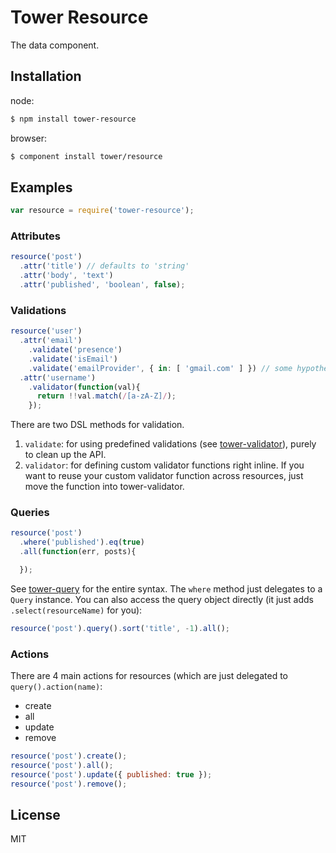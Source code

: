 # Tower Resource

The data component.

## Installation

node:

```bash
$ npm install tower-resource
```

browser:

```bash
$ component install tower/resource
```

## Examples

```js
var resource = require('tower-resource');
```

### Attributes

```js
resource('post')
  .attr('title') // defaults to 'string'
  .attr('body', 'text')
  .attr('published', 'boolean', false);
```

### Validations

```js
resource('user')
  .attr('email')
    .validate('presence')
    .validate('isEmail')
    .validate('emailProvider', { in: [ 'gmail.com' ] }) // some hypothetical one
  .attr('username')
    .validator(function(val){
      return !!val.match(/[a-zA-Z]/);
    });
```

There are two DSL methods for validation.

1. `validate`: for using predefined validations (see [tower-validator](https://github.com/tower/validator)), purely to clean up the API.
2. `validator`: for defining custom validator functions right inline. If you want to reuse your custom validator function across resources, just move the function into tower-validator.

### Queries

```js
resource('post')
  .where('published').eq(true)
  .all(function(err, posts){

  });
```

See [tower-query]() for the entire syntax. The `where` method just delegates to a `Query` instance. You can also access the query object directly (it just adds `.select(resourceName)` for you):

```js
resource('post').query().sort('title', -1).all();
```

### Actions

There are 4 main actions for resources (which are just delegated to `query().action(name)`:

- create
- all
- update
- remove

```js
resource('post').create();
resource('post').all();
resource('post').update({ published: true });
resource('post').remove();
```

## License

MIT